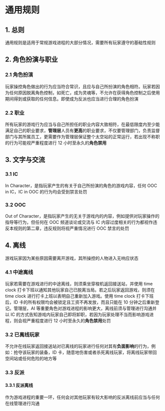 # 通用规则

## 1. 总则

通用规则是适用于常规游戏进程的大部分情况，需要所有玩家遵守的基础性规则

## 2. 角色扮演与职业

### 2.1 角色扮演

玩家操控角色做出的行为应当符合常识，且应与自己所扮演的角色相符。玩家若因为任何原因脱离角色控制，如死亡，成为灵魂等，不允许在获得角色控制之后使用期间得到或获取的任何信息。即使成为反派也应当进行合理的角色扮演

### 2.2 职业

所有玩家的游戏行为应当与自己所担任的职业内容大致相符，在最低限度内至少能满足自己的职业要求，**管理层**人员有**更高**的职业要求，不仅要管理部门，负责监督部门与其所属员工，更需要作为管理层保证整个太空站的正常运行，若出现不称职的行为可能视严重程度进行 12 小时至永久的**角色禁用**

## 3. 文字与交流

### 3.1 IC

In Character，是指玩家产生的有关于自己所扮演的角色的游戏内容，任何 OOC in IC，IC in OOC 的行为均会受到禁言处罚

### 3.2 OOC

Out of Character，是指玩家产生的无关于游戏内的内容，例如提供对玩家操作的指导等行为，但任何在 OOC 频道谈论或交流与 IC 内容过度相关的行为都视作违反本规则的第二章，违反规则将视严重情况进行 OOC 禁言的处罚

## 4. 离线

游戏玩家因为某些原因需要离开游戏，其所操控的人物进入无响应状态

### 4.1 中途离线

玩家若需要在游戏进行的中途离线，则须乘坐穿梭机返回接送站，并使用 time clock 打卡下班以通知其他玩家自己已脱离当局。若之后玩家返回游戏，则须在 time clock 进行打卡上班以表明自己重新加入游戏。使用 time clock 打卡下班后，ID 卡的所有权限均会被锁定且工资不再发放，而且只能在 10 分钟之后重新登记。管理层，AI 等重要角色对游戏进程的影响更大，离线前须与管理进行沟通并以 IC 的方式告知游戏内玩家自己即将卸职，若因为玩家处理不当而影响游戏进程，则会视严重程度进行 12 小时至永久的**角色禁用**处罚

### 3.2 已离线玩家

不允许在线玩家返回接送站对已离线的玩家进行任何对其有**负面影响**的行为，例如：抢夺该玩家的装备，ID 卡，随意地伤害或者杀死离线玩家，将离线玩家带回空间站或任何危险的地方等

### 3.3 反派

#### 3.3.1 反派离线

作为游戏进程的重要一环，任何会对其他玩家有较大影响的反派离线前应当与任何在线管理进行沟通